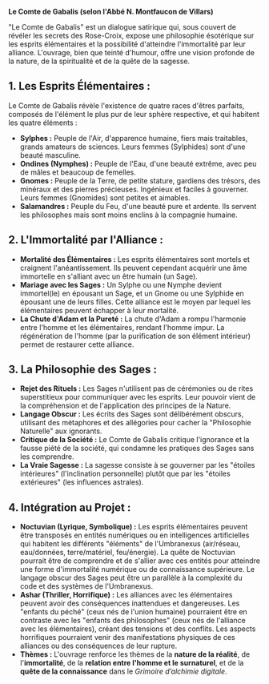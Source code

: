 **Le Comte de Gabalis (selon l'Abbé N. Montfaucon de Villars)**

"Le Comte de Gabalis" est un dialogue satirique qui, sous couvert de révéler les secrets des Rose-Croix, expose une philosophie ésotérique sur les esprits élémentaires et la possibilité d'atteindre l'immortalité par leur alliance. L'ouvrage, bien que teinté d'humour, offre une vision profonde de la nature, de la spiritualité et de la quête de la sagesse.

## 1. Les Esprits Élémentaires :

Le Comte de Gabalis révèle l'existence de quatre races d'êtres parfaits, composés de l'élément le plus pur de leur sphère respective, et qui habitent les quatre éléments :

*   **Sylphes :** Peuple de l'Air, d'apparence humaine, fiers mais traitables, grands amateurs de sciences. Leurs femmes (Sylphides) sont d'une beauté masculine.
*   **Ondines (Nymphes) :** Peuple de l'Eau, d'une beauté extrême, avec peu de mâles et beaucoup de femelles.
*   **Gnomes :** Peuple de la Terre, de petite stature, gardiens des trésors, des minéraux et des pierres précieuses. Ingénieux et faciles à gouverner. Leurs femmes (Gnomides) sont petites et aimables.
*   **Salamandres :** Peuple du Feu, d'une beauté pure et ardente. Ils servent les philosophes mais sont moins enclins à la compagnie humaine.

## 2. L'Immortalité par l'Alliance :

*   **Mortalité des Élémentaires :** Les esprits élémentaires sont mortels et craignent l'anéantissement. Ils peuvent cependant acquérir une âme immortelle en s'alliant avec un être humain (un Sage).
*   **Mariage avec les Sages :** Un Sylphe ou une Nymphe devient immortel(le) en épousant un Sage, et un Gnome ou une Sylphide en épousant une de leurs filles. Cette alliance est le moyen par lequel les élémentaires peuvent échapper à leur mortalité.
*   **La Chute d'Adam et la Pureté :** La chute d'Adam a rompu l'harmonie entre l'homme et les élémentaires, rendant l'homme impur. La régénération de l'homme (par la purification de son élément intérieur) permet de restaurer cette alliance.

## 3. La Philosophie des Sages :

*   **Rejet des Rituels :** Les Sages n'utilisent pas de cérémonies ou de rites superstitieux pour communiquer avec les esprits. Leur pouvoir vient de la compréhension et de l'application des principes de la Nature.
*   **Langage Obscur :** Les écrits des Sages sont délibérément obscurs, utilisant des métaphores et des allégories pour cacher la "Philosophie Naturelle" aux ignorants.
*   **Critique de la Société :** Le Comte de Gabalis critique l'ignorance et la fausse piété de la société, qui condamne les pratiques des Sages sans les comprendre.
*   **La Vraie Sagesse :** La sagesse consiste à se gouverner par les "étoiles intérieures" (l'inclination personnelle) plutôt que par les "étoiles extérieures" (les influences astrales).

## 4. Intégration au Projet :

*   **Noctuvian (Lyrique, Symbolique) :** Les esprits élémentaires peuvent être transposés en entités numériques ou en intelligences artificielles qui habitent les différents "éléments" de l'Umbranexus (air/réseau, eau/données, terre/matériel, feu/énergie). La quête de Noctuvian pourrait être de comprendre et de s'allier avec ces entités pour atteindre une forme d'immortalité numérique ou de connaissance supérieure. Le langage obscur des Sages peut être un parallèle à la complexité du code et des systèmes de l'Umbranexus.
*   **Ashar (Thriller, Horrifique) :** Les alliances avec les élémentaires peuvent avoir des conséquences inattendues et dangereuses. Les "enfants du péché" (ceux nés de l'union humaine) pourraient être en contraste avec les "enfants des philosophes" (ceux nés de l'alliance avec les élémentaires), créant des tensions et des conflits. Les aspects horrifiques pourraient venir des manifestations physiques de ces alliances ou des conséquences de leur rupture.
*   **Thèmes :** L'ouvrage renforce les thèmes de la **nature de la réalité**, de l'**immortalité**, de la **relation entre l'homme et le surnaturel**, et de la **quête de la connaissance** dans le *Grimoire d’alchimie digitale*.